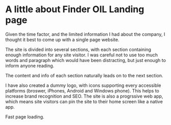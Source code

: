 # A little about Finder OIL Landing page

Given the time factor, and the limited information I had about the company, I thought it best to come up with a single page website.

The site is divided into several sections, with each section containing enough information for any site visitor.
I was careful not to use too much words and paragraph which would have been distracting, but just enough to inform anyone reading.

The content and info of each section naturally leads on to the next section.

I have also created a dummy logo, with icons supporting every accessible platforms (broswer, iPhones, Android and Windows phone). This helps to increase brand recognition and SEO. The site is also a progrssive web app, which means site visitors can pin the site to their home screen like a native app.

Fast page loading.